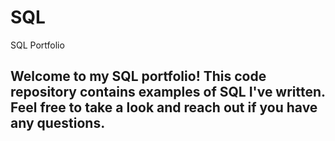 # SQL

SQL Portfolio

## Welcome to my SQL portfolio! This code repository contains examples of SQL I've written. Feel free to take a look and reach out if you have any questions.
